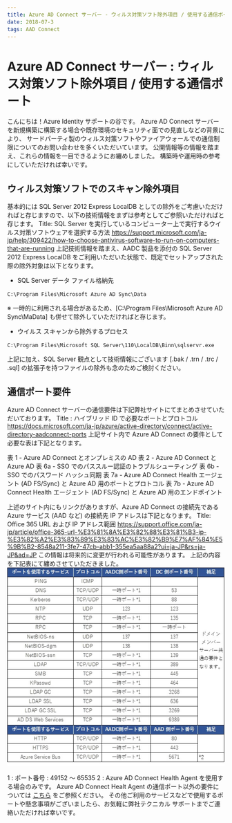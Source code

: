 ```yaml
---
title: Azure AD Connect サーバー - ウィルス対策ソフト除外項目 / 使用する通信ポート
date: 2018-07-3
tags: AAD Connect
---
```

# Azure AD Connect サーバー : ウィルス対策ソフト除外項目 / 使用する通信ポート

こんにちは！Azure Identity サポートの谷です。
Azure AD Connect サーバーを新規構築に構築する場合や既存環境のセキュリティ面での見直しなどの背景により、
サードパーティ製のウィルス対策ソフトやファイアウォールでの通信制限についてのお問い合わせを多くいただいています。
公開情報等の情報を踏まえ、これらの情報を一目できるようにお纏めしました。
構築時や運用時の参考にしていただければ幸いです。
 

## ウィルス対策ソフトでのスキャン除外項目

基本的には SQL Server 2012 Express LocalDB としての除外をご考慮いただければと存じますので、以下の技術情報をまずは参考としてご参照いただければと存じます。
Title: SQL Server を実行しているコンピューター上で実行するウイルス対策ソフトウェアを選択する方法
https://support.microsoft.com/ja-jp/help/309422/how-to-choose-antivirus-software-to-run-on-computers-that-are-running
上記技術情報を踏まえ、AADC 製品を添付の SQL Server 2012 Express LocalDB をご利用いただいた状態で、既定でセットアップされた際の除外対象は以下となります。
- SQL Server データ ファイル格納先
```
C:\Program Files\Microsoft Azure AD Sync\Data
```
※ 一時的に利用される場合があるため、[C:\Program Files\Microsoft Azure AD Sync\MaData] も併せて除外していただければと存じます。
- ウイルス スキャンから除外するプロセス
```
C:\Program Files\Microsoft SQL Server\110\LocalDB\Binn\sqlservr.exe
```
上記に加え、SQL Server 観点として技術情報にございます [.bak / .trn / .trc / .sql] の拡張子を持つファイルの除外も念のためご検討ください。
 

## 通信ポート要件
Azure AD Connect サーバーの通信要件は下記弊社サイトにてまとめさせていただいております。
Title : ハイブリッド ID で必要なポートとプロトコル
https://docs.microsoft.com/ja-jp/azure/active-directory/connect/active-directory-aadconnect-ports
上記サイト内で Azure AD Connect の要件として必要な表は下記となります。

表 1 - Azure AD Connect とオンプレミスの AD
表 2 - Azure AD Connect と Azure AD
表 6a - SSO でのパススルー認証のトラブルシューティング
表 6b - SSO でのパスワード ハッシュ同期
表 7a - Azure AD Connect Health エージェント (AD FS/Sync) と Azure AD 用のポートとプロトコル
表 7b - Azure AD Connect Health エージェント (AD FS/Sync) と Azure AD 用のエンドポイント

上述のサイト内にもリンクがありますが、Azure AD Connect の接続先である Azure サービス (AAD など) の接続先 IP アドレスは下記となります。
Title: Office 365 URL および IP アドレス範囲
https://support.office.com/ja-jp/article/office-365-url-%E3%81%8A%E3%82%88%E3%81%B3-ip-%E3%82%A2%E3%83%89%E3%83%AC%E3%82%B9%E7%AF%84%E5%9B%B2-8548a211-3fe7-47cb-abb1-355ea5aa88a2?ui=ja-JP&rs=ja-JP&ad=JP
この情報は将来的に変更が行われる可能性があります。
上記の内容を下記表にて纏めさせていただきました。
![](./port-used-by-aadc/ports.jpg) 

1 : ポート番号 : 49152 ～ 65535
2 : Azure AD Connect Health Agent を使用する場合のみです。
Azure AD Connect Healt Agent の通信ポート以外の要件については [こちら](https://docs.microsoft.com/ja-jp/azure/active-directory/hybrid/how-to-connect-health-agent-install) をご参照ください。
その他ご利用のサービスなどで使用するポートや懸念事項がございましたら、お気軽に弊社テクニカル サポートまでご連絡いただければ幸いです。
